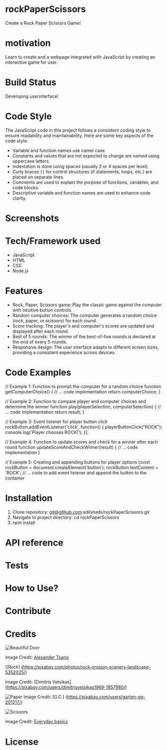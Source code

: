 # rockPaperScissors

Create a Rock Paper Scissors Game!

# motivation 

Learn to create and a webpage integrated with JavaScript by creating an interactive 
game for user.

# Build Status

Developing userinterface!

# Code Style

The JavaScript code in this project follows a consistent coding style to ensure readability and maintainability. Here are some key aspects of the code style:

- Variable and function names use camel case.
- Constants and values that are not expected to change are named using uppercase letters.
- Indentation is done using spaces (usually 2 or 4 spaces per level).
- Curly braces `{}` for control structures (if statements, loops, etc.) are placed on separate lines.
- Comments are used to explain the purpose of functions, variables, and code blocks.
- Descriptive variable and function names are used to enhance code clarity.

# Screenshots

# Tech/Framework used

- JavaScript
- HTML
- CSS
- Node.js

# Features

- Rock, Paper, Scissors game: Play the classic game against the computer with intuitive button controls.
- Random computer choices: The computer generates a random choice (rock, paper, or scissors) for each round.
- Score tracking: The player's and computer's scores are updated and displayed after each round.
- Best of 5 rounds: The winner of the best-of-five rounds is declared at the end of every 5 rounds.
- Responsive design: The user interface adapts to different screen sizes, providing a consistent experience across devices.
# Code Examples

// Example 1: Function to prompt the computer for a random choice
function getComputerChoice() {
  // ... code implementation
  return computerChoice;
}

// Example 2: Function to compare player and computer choices and determine the winner
function play(playerSelection, computerSelection) {
  // ... code implementation
  return result;
}

// Example 3: Event listener for player button click
rockButton.addEventListener('click', function() {
  playerButtonClick("ROCK");
  console.log('Player chooses ROCK!');
});

// Example 4: Function to update scores and check for a winner after each round
function updateScoreAndCheckWinner(result) {
  // ... code implementation
}

// Example 5: Creating and appending buttons for player options
const rockButton = document.createElement('button');
rockButton.textContent = 'ROCK';
// ... code to add event listener and append the button to the container

# Installation

1. Clone repository: git@github.com:adilshads/rockPaperScissors.git
2. Navigate to project directory: cd rockPaperScissors
3. npm install

# API reference

# Tests

# How to Use? 

# Contribute

# Credits
![Beautiful Door](https://unsplash.com/@alexander_tsang?utm_source=unsplash&utm_medium=referral&utm_content=creditCopyText)

Image Credit: [Alexander Tsang](https://unsplash.com/@alexander_tsang)

![Rock] (https://pixabay.com/photos/rock-erosion-scenery-landscape-5352025/)

Image Credit: [Dimitris Vetsikas] (https://pixabay.com/users/dimitrisvetsikas1969-1857980/)

![Paper](https://pixabay.com/photos/certificate-contract-document-proof-3177946/)
Image Credit: [G.C.] (https://pixabay.com/users/garten-gg-201217/)

![Scissors](https://unsplash.com/photos/i0ROGKijuek)

Image Credit: [Everyday basics](https://unsplash.com/@zanardi)


# License



  